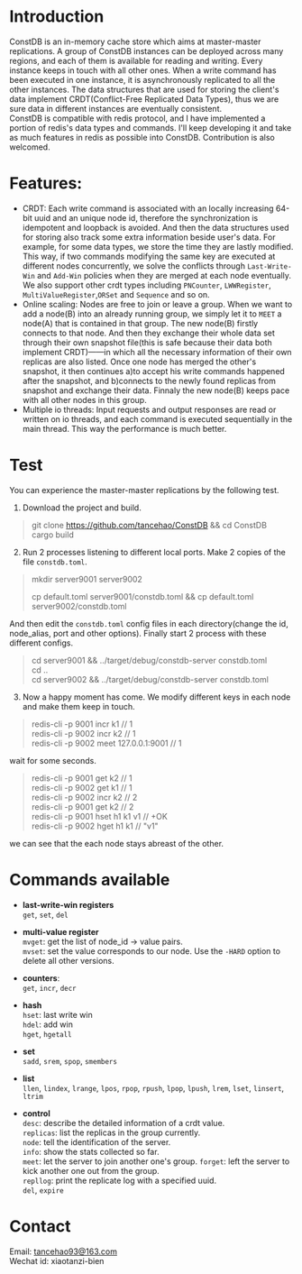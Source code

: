 # Introduction
ConstDB is an in-memory cache store which aims at master-master replications. A group of ConstDB instances can be deployed across many regions, and each of them is available for
reading and writing. Every instance keeps in touch with all other ones. When a write command has been executed in one instance, it is asynchronously replicated to all the other instances. The data structures that are used for storing the client's data implement CRDT(Conflict-Free Replicated Data Types), thus we are sure data in different instances are eventually consistent.  
ConstDB is compatible with redis protocol, and I have implemented a portion of redis's data types and commands. I'll keep developing it and take as much features in redis as possible into ConstDB. Contribution is also welcomed.

# Features:
* CRDT: Each write command is associated with an locally increasing 64-bit uuid and an unique node id, therefore the synchronization is idempotent and loopback is avoided. And then the data structures used for storing also track some extra information beside user's data. For example, for some data types, we store the time they are lastly modified. This way, if two commands modifying the same key are executed at different nodes concurrently, we solve the conflicts through `Last-Write-Win` and `Add-Win` policies when they are merged at each node eventually. We also support other crdt types including `PNCounter`, `LWWRegister`, `MultiValueRegister`,`ORSet` and `Sequence` and so on.
* Online scaling: Nodes are free to join or leave a group. When we want to add a node(B) into an already running group, we simply let it to `MEET` a node(A) that is contained in that group. The new node(B) firstly connects to that node. And then they exchange their whole data set through their own snapshot file(this is safe because their data both implement CRDT)——in which all the necessary information of their own replicas are also listed. Once one node has merged the other's snapshot, it then continues a)to accept his write commands happened after the snapshot, and b)connects to the newly found replicas from snapshot and exchange their data. Finnaly the new node(B) keeps pace with all other nodes in this group.
* Multiple io threads: Input requests and output responses are read or written on io threads, and each command is executed sequentially in the main thread. This way the performance is much better.


# Test
You can experience the master-master replications by the following test.
1. Download the project and build.
> git clone https://github.com/tancehao/ConstDB && cd ConstDB  
> cargo build
 
2. Run 2 processes listening to different local ports. Make 2 copies of the file `constdb.toml`.
> mkdir server9001 server9002</p>
> cp default.toml server9001/constdb.toml && cp default.toml server9002/constdb.toml  

And then edit the `constdb.toml` config files in each directory(change the id, node_alias, port and other options).
Finally start 2 process with these different configs.
> cd server9001 && ../target/debug/constdb-server constdb.toml  
> cd ..  
> cd server9002 && ../target/debug/constdb-server constdb.toml

3. Now a happy moment has come. We modify different keys in each node and make them keep in touch.
> redis-cli -p 9001 incr k1             // 1  
> redis-cli -p 9002 incr k2             // 1  
> redis-cli -p 9002 meet 127.0.0.1:9001 //  1

wait for some seconds.
> redis-cli -p 9001 get k2          // 1  
> redis-cli -p 9002 get k1          // 1  
> redis-cli -p 9002 incr k2         // 2  
> redis-cli -p 9001 get k2          // 2  
> redis-cli -p 9001 hset h1 k1 v1   // +OK  
> redis-cli -p 9002 hget h1 k1      // "v1"

we can see that the each node stays abreast of the other.

# Commands available
- **last-write-win registers**  
    `get`, `set`, `del`  

- **multi-value register**  
    `mvget`: get the list of node_id -> value pairs.  
    `mvset`: set the value corresponds to our node. Use the `-HARD` option to delete all other versions. 

- **counters**:  
    `get`, `incr`, `decr`  

- **hash**  
    `hset`: last write win  
    `hdel`: add win  
    `hget`, `hgetall`  

- **set**  
    `sadd`, `srem`, `spop`, `smembers`  

- **list**  
    `llen`, `lindex`, `lrange`, `lpos`, `rpop`, `rpush`, `lpop`, `lpush`, `lrem`, `lset`, `linsert`, `ltrim`  

- **control**  
    `desc`: describe the detailed information of a crdt value.  
    `replicas`: list the replicas in the group currently.  
    `node`: tell the identification of the server.  
    `info`: show the stats collected so far.  
    `meet`: let the server to join another one's group.
    `forget`: left the server to kick another one out from the group.  
    `repllog`: print the replicate log with a specified uuid.  
    `del`, `expire` 

# Contact
Email: tancehao93@163.com  
Wechat id: xiaotanzi-bien  
